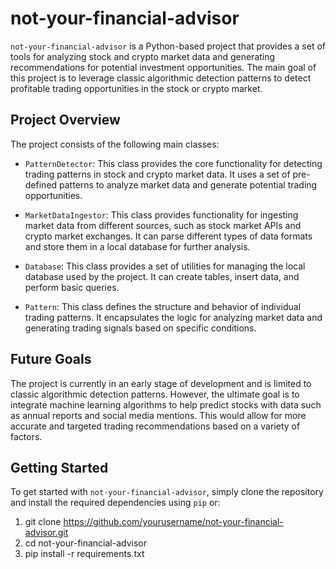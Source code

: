 # not-your-financial-advisor

`not-your-financial-advisor` is a Python-based project that provides a set of tools for analyzing stock and crypto market data and generating recommendations for potential investment opportunities. The main goal of this project is to leverage classic algorithmic detection patterns to detect profitable trading opportunities in the stock or crypto market.

## Project Overview

The project consists of the following main classes:

* `PatternDetector`: This class provides the core functionality for detecting trading patterns in stock and crypto market data. It uses a set of pre-defined patterns to analyze market data and generate potential trading opportunities.

* `MarketDataIngestor`: This class provides functionality for ingesting market data from different sources, such as stock market APIs and crypto market exchanges. It can parse different types of data formats and store them in a local database for further analysis.

* `Database`: This class provides a set of utilities for managing the local database used by the project. It can create tables, insert data, and perform basic queries.

* `Pattern`: This class defines the structure and behavior of individual trading patterns. It encapsulates the logic for analyzing market data and generating trading signals based on specific conditions.

## Future Goals

The project is currently in an early stage of development and is limited to classic algorithmic detection patterns. However, the ultimate goal is to integrate machine learning algorithms to help predict stocks with data such as annual reports and social media mentions. This would allow for more accurate and targeted trading recommendations based on a variety of factors.

## Getting Started

To get started with `not-your-financial-advisor`, simply clone the repository and install the required dependencies using `pip` or:
1. git clone https://github.com/yourusername/not-your-financial-advisor.git
2. cd not-your-financial-advisor
3. pip install -r requirements.txt
